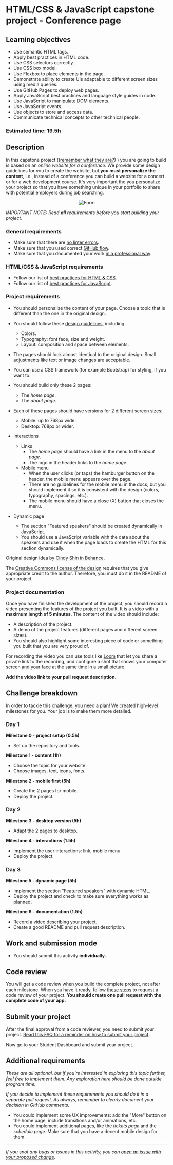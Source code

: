# HTML/CSS & JavaScript capstone project - Conference page

## Learning objectives

- Use semantic HTML tags.
- Apply best practices in HTML code.
- Use CSS selectors correctly.
- Use CSS box model.
- Use Flexbox to place elements in the page.
- Demonstrate ability to create UIs adaptable to different screen sizes using media queries.
- Use GitHub Pages to deploy web pages.
- Apply JavaScript best practices and language style guides in code.
- Use JavaScript to manipulate DOM elements.
- Use JavaScript events.
- Use objects to store and access data.
- Communicate technical concepts to other technical people.

### Estimated time: 19.5h

## Description

In this capstone project (([remember what they are?](https://github.com/microverseinc/curriculum-html-css/blob/main/articles/capstone_intro.md))
) you are going to build is based on an *online website for a conference*. We provide some design guidelines for you to create the website, but **you must personalize the content**, i.e., instead of a conference you can build a website for a concert or for a web development course. It's very important the you personalize your project so that you have something unique in your portfolio to share with potential employers during job searching.

<p align="center">
  <img src="./images/conference_page.png" alt="Form" />
</p>

*IMPORTANT NOTE: Read **all** requirements before you start building your project.*

### General requirements

- Make sure that there are [no linter errors](https://github.com/microverseinc/linters-config).
- Make sure that you used correct [GitHub flow](https://github.com/microverseinc/curriculum-transversal-skills/blob/main/git-github/articles/github_flow.md).
- Make sure that you documented your work [in a professional way](https://github.com/microverseinc/curriculum-transversal-skills/blob/main/documentation/articles/professional_repo_rules.md).

### HTML/CSS & JavaScript requirements

- Follow our list of [best practices for HTML & CSS](https://github.com/microverseinc/curriculum-html-css/blob/main/articles/html_css_best_practices.md).
- Follow our list of [best practices for JavaScript](https://github.com/microverseinc/curriculum-html-css/blob/main/articles/javascript_best_practices.md).

### Project requirements

- You should personalize the content of your page. Choose a topic that is different than the one in the original design.
- You should follow these [design guidelines](https://www.behance.net/gallery/29845175/CC-Global-Summit-2015), including:
  - Colors.
  - Typography: font face, size and weight.
  - Layout: composition and space between elements.
- The pages should look almost identical to the original design. Small adjustments like text or image changes are acceptable.
- You can use a CSS framework (for example Bootstrap) for styling, if you want to.
- You should build only these 2 pages:
  - The *home page*.
  - The *about page*.
- Each of these pages should have versions for 2 different screen sizes: 
  - Mobile: up to 768px wide.
  - Desktop: 768px or wider.

- Interactions
  - Links
    - The *home page* should have a link in the menu to the *about page*.
    - The logo in the header links to the *home page*.
  - Mobile menu
    - When the user clicks (or taps) the hamburger button on the header, the mobile menu appears over the page.
    - There are no guidelines for the mobile menu in the docs, but you should implement it so it is consistent with the design (colors, typography, spacings, etc.).
    - The mobile menu should have a close (X) button that closes the menu.
- Dynamic page
  - The section "Featured speakers" should be created dynamically in JavaScript.
  - You should use a JavaScript variable with the data about the speakers and use it when the page loads to create the HTML for this section dynamically.

Original design idea by [Cindy Shin in Behance](https://www.behance.net/adagio07).

The [Creative Commons license of the design](https://creativecommons.org/licenses/by-nc/4.0/) requires that you give appropriate credit to the author. Therefore, you must do it in the README of your project.

### Project documentation

Once you have finished the development of the project, you should record a video presenting the features of the project you built. It is a video with a **maximum length of 5 minutes**. The content of the video should include:

- A description of the project.
- A demo of the project features (different pages and different screen sizes).
- You should also highlight some interesting piece of code or something you built that you are very proud of.

For recording the video you can use tools like [Loom](https://www.loom.com/) that let you share a private link to the recording, and configure a shot that shows your computer screen and your face at the same time in a small picture.

**Add the video link to your pull request description.**

## Challenge breakdown

In order to tackle this challenge, you need a plan! We created high-level milestones for you. Your job is to make them more detailed.

### Day 1

**Milestone 0 - project setup (0.5h)**

- Set up the repository and tools.

**Milestone 1 - content (1h)**

- Choose the topic for your website.
- Choose images, text, icons, fonts.

**Milestone 2 - mobile first (5h)**

- Create the 2 pages for mobile.
- Deploy the project.

### Day 2

**Milestone 3 - desktop version (5h)**

- Adapt the 2 pages to desktop.

**Milestone 4 - interactions (1.5h)**

- Implement the user interactions: link, mobile menu.
- Deploy the project.

### Day 3

**Milestone 5 - dynamic page (5h)**

- Implement the section "Featured speakers" with dynamic HTML.
- Deploy the project and check to make sure everything works as planned.

**Milestone 6 - documentation (1.5h)**

- Record a video describing your project.
- Create a good README and pull request description.


## Work and submission mode

- You should submit this activity **individually.**

## Code review

You will get a code review when you build the complete project, not after each milestone. When you have it ready, follow [these steps](https://github.com/microverseinc/curriculum-transversal-skills/blob/main/code-review/articles/how_to_ask_for_a_code_review.md) to request a code review of your project. **You should create one pull request with the complete code of your app.**

## Submit your project

After the final approval from a code reviewer, you need to submit your project.
[Read this FAQ for a reminder on how to submit your project](https://microverse.zendesk.com/hc/en-us/articles/360061344234).

Now go to your Student Dashboard and submit your project.

## Additional requirements

*These are all optional, but if you're interested in exploring this topic further, feel free to implement them. Any exploration here should be done outside program time.*

*If you decide to implement these requirements you should do it in a separate pull request. As always, remember to clearly document your decision in GitHub comments.*

- You could implement some UX improvements: add the "More" button on the home page, include transitions and/or animations, etc.
- You could implement additional pages, like the *tickets page* and the *schedule page*. Make sure that you have a decent mobile design for them.

------

_If you spot any bugs or issues in this activity, you can [open an issue with your proposed change](https://github.com/microverseinc/curriculum-transversal-skills/blob/main/git-github/articles/open_issue.md)._